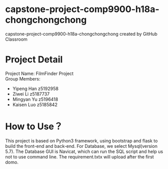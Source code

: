 # capstone-project-comp9900-h18a-chongchongchong
capstone-project-comp9900-h18a-chongchongchong created by GitHub Classroom
# Project Detail
Project Name: FilmFinder Project<br>
Group Members: 
+ Yipeng Han z5192958
+ Ziwei Li z5187737
+ Mingyan Yu z5196418
+ Kaisen Luo z5185842
# How to Use？
This project is based on Python3 framework, using bootstrap and flask to build the front-end and back-end. For Database, we select Mysql(version 5.7). The Database GUI is Navicat, which can run the SQL script and help us not to use command line. The requirement.txtx will upload after the first domo.
